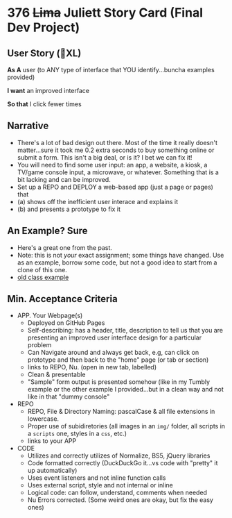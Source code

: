# 376 <del>Lima</del> Juliett Story Card (Final Dev Project)

## User Story (👕XL)

**As A** user (to ANY type of interface that YOU identify...buncha examples provided)  

**I want** an improved interface

**So that** I click fewer times

## Narrative

- There's a lot of bad design out there. Most of the time it really doesn't matter...sure it took me 0.2 extra seconds to buy something online or submit a form. This isn't a big deal, or is it? I bet we can fix it!
- You will need to find some user input: an app, a website, a kiosk, a TV/game console input, a microwave, or whatever. Something that is a bit lacking and can be improved. 
- Set up a REPO and DEPLOY a web-based app (just a page or pages) that 
- (a) shows off the inefficient user interace and explains it
- (b) and presents a prototype to fix it

## An Example? Sure
- Here's a great one from the past. 
- Note: this is not _your_ exact assignment; some things have changed. Use as an example, borrow some code, but not a good idea to start from a clone of this one. 
- [old class example](https://laurencoggin.github.io/FinalProject/index.html)

## Min. Acceptance Criteria
- APP. Your Webpage(s) 
  - Deployed on GitHub Pages
  - Self-describing: has a header, title, description to tell us that you are presenting an improved user interface design for a particular problem
  - Can Navigate around and always get back, e.g, can click on prototype and then back to the "home" page (or tab or section)
  - links to REPO, Nu. (open in new tab, labelled) 
  - Clean & presentable 
  - "Sample" form output is presented somehow (like in my Tumbly example or the other example I provided...but in a clean way and not like in that "dummy console" 
- REPO
  - REPO, File & Directory Naming: pascalCase & all file extensions in lowercase. 
  - Proper use of subidiretories (all images in an `img/` folder, all scripts in a `scripts` one, styles in a `css`, etc.)
  - links to your APP  
- CODE
  - Utilizes and correctly utilizes of Normalize, BS5, jQuery libraries
  - Code formatted correctly (DuckDuckGo it...vs code with "pretty" it up automatically) 
  - Uses event listeners and not inline function calls
  - Uses external script, style and not internal or inline
  - Logical code: can follow, understand, comments when needed
  - Nu Errors corrected. (Some weird ones are okay, but fix the easy ones)  
 
